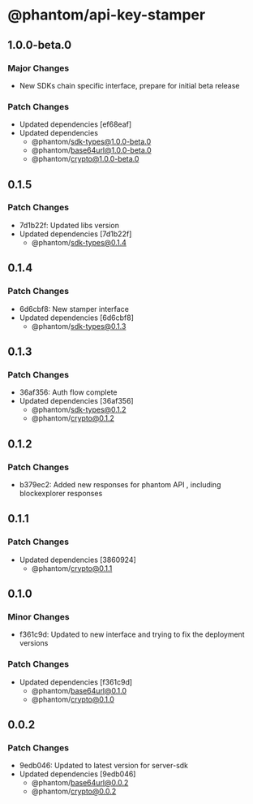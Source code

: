 # @phantom/api-key-stamper

## 1.0.0-beta.0

### Major Changes

- New SDKs chain specific interface, prepare for initial beta release

### Patch Changes

- Updated dependencies [ef68eaf]
- Updated dependencies
  - @phantom/sdk-types@1.0.0-beta.0
  - @phantom/base64url@1.0.0-beta.0
  - @phantom/crypto@1.0.0-beta.0

## 0.1.5

### Patch Changes

- 7d1b22f: Updated libs version
- Updated dependencies [7d1b22f]
  - @phantom/sdk-types@0.1.4

## 0.1.4

### Patch Changes

- 6d6cbf8: New stamper interface
- Updated dependencies [6d6cbf8]
  - @phantom/sdk-types@0.1.3

## 0.1.3

### Patch Changes

- 36af356: Auth flow complete
- Updated dependencies [36af356]
  - @phantom/sdk-types@0.1.2
  - @phantom/crypto@0.1.2

## 0.1.2

### Patch Changes

- b379ec2: Added new responses for phantom API , including blockexplorer responses

## 0.1.1

### Patch Changes

- Updated dependencies [3860924]
  - @phantom/crypto@0.1.1

## 0.1.0

### Minor Changes

- f361c9d: Updated to new interface and trying to fix the deployment versions

### Patch Changes

- Updated dependencies [f361c9d]
  - @phantom/base64url@0.1.0
  - @phantom/crypto@0.1.0

## 0.0.2

### Patch Changes

- 9edb046: Updated to latest version for server-sdk
- Updated dependencies [9edb046]
  - @phantom/base64url@0.0.2
  - @phantom/crypto@0.0.2
